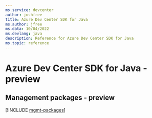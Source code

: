 ```yaml
---
ms.service: devcenter
author: joshfree
title: Azure Dev Center SDK for Java
ms.author: jfree
ms.data: 10/04/2022
ms.devlang: java
description: Reference for Azure Dev Center SDK for Java
ms.topic: reference
---
```

# Azure Dev Center SDK for Java - preview

## Management packages - preview
[!INCLUDE [mgmt-packages](dev-center-mgmt-index.md)]